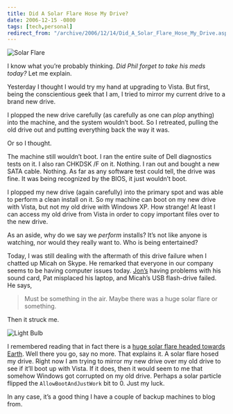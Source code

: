 ```yaml
---
title: Did A Solar Flare Hose My Drive?
date: 2006-12-15 -0800
tags: [tech,personal]
redirect_from: "/archive/2006/12/14/Did_A_Solar_Flare_Hose_My_Drive.aspx/"
---
```


![Solar
Flare](https://haacked.com/images/haacked_com/WindowsLiveWriter/DidASolarFlareHoseMyDrive_F1B6/solar_flare%5B5%5D.jpg)

I know what you’re probably thinking. *Did Phil forget to take his meds
today?* Let me explain.

Yesterday I thought I would try my hand at upgrading to Vista. But
first, being the conscientious geek that I am, I tried to mirror my
current drive to a brand new drive.

I plopped the new drive carefully (as carefully as one can *plop*
anything) into the machine, and the system wouldn’t boot. So I
retreated, pulling the old drive out and putting everything back the way
it was.

Or so I thought.

The machine still wouldn’t boot. I ran the entire suite of Dell
diagnostics tests on it. I also ran CHKDSK /F on it. Nothing. I ran out
and bought a new SATA cable. Nothing. As far as any software test could
tell, the drive was fine. It was being recognized by the BIOS, it just
wouldn’t boot.

I plopped my new drive (again carefully) into the primary spot and was
able to perform a clean install on it. So my machine can boot on my new
drive with Vista, but not my old drive with Windows XP. How strange! At
least I can access my old drive from Vista in order to copy important
files over to the new drive.

As an aside, why do we say we *perform* installs? It’s not like anyone
is watching, nor would they really want to. Who is being entertained?

Today, I was still dealing with the aftermath of this drive failure when
I chatted up Micah on Skype. He remarked that everyone in our company
seems to be having computer issues
today. [Jon’s](http://weblogs.asp.net/jgalloway/ "Jon Galloway") having
problems with his sound card, Pat misplaced his laptop, and Micah’s USB
flash-drive failed. He says,

> Must be something in the air. Maybe there was a huge solar flare or
> something.

Then it struck me.

![Light
Bulb](https://haacked.com/images/haacked_com/WindowsLiveWriter/DidASolarFlareHoseMyDrive_F1B6/679635_light_bulb%5B3%5D.jpg)

I remembered reading that in fact there is a [huge solar flare headed
towards
Earth](http://www.cnn.com/2006/TECH/space/12/13/solar.storm/ "Solar Storm").
Well there you go, say no more. That explains it. A solar flare hosed my
drive. Right now I am trying to mirror my new drive over my old drive to
see if it’ll boot up with Vista. If it does, then it would seem to me
that somehow Windows got corrupted on my old drive. Perhaps a solar
particle flipped the `AllowBootAndJustWork` bit to 0. Just my luck.

In any case, it’s a good thing I have a couple of backup machines to
blog from.

